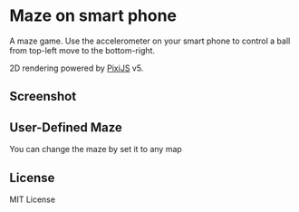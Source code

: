 # Maze on smart phone

A maze game. Use the accelerometer on your smart phone to control a ball from top-left move to the bottom-right.

2D rendering powered by [PixiJS](https://github.com/pixijs/pixi.js) v5.

## Screenshot

## User-Defined Maze

You can change the maze by set it to any map

## License

MIT License
